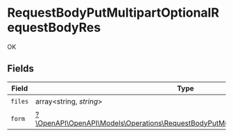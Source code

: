 # RequestBodyPutMultipartOptionalRequestBodyRes

OK


## Fields

| Field                                                                                                                                                           | Type                                                                                                                                                            | Required                                                                                                                                                        | Description                                                                                                                                                     |
| --------------------------------------------------------------------------------------------------------------------------------------------------------------- | --------------------------------------------------------------------------------------------------------------------------------------------------------------- | --------------------------------------------------------------------------------------------------------------------------------------------------------------- | --------------------------------------------------------------------------------------------------------------------------------------------------------------- |
| `files`                                                                                                                                                         | array<string, *string*>                                                                                                                                         | :heavy_check_mark:                                                                                                                                              | N/A                                                                                                                                                             |
| `form`                                                                                                                                                          | [?\OpenAPI\OpenAPI\Models\Operations\RequestBodyPutMultipartOptionalRequestBodyForm](../../Models/Operations/RequestBodyPutMultipartOptionalRequestBodyForm.md) | :heavy_minus_sign:                                                                                                                                              | N/A                                                                                                                                                             |